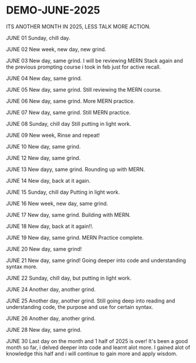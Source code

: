 # DEMO-JUNE-2025
ITS ANOTHER MONTH IN 2025, LESS TALK MORE ACTION.

JUNE 01
Sunday, chill day.

JUNE 02
New week, new day, new grind.

JUNE 03
New day, same grind.
I will be reviewing MERN Stack again and the previous prompting course i took in feb just for active recall.

JUNE 04
New day, same grind.

JUNE 05
New day, same grind.
Still reviewing the MERN course.

JUNE 06
New day, same grind.
More MERN practice.

JUNE 07
New day, same grind.
Still MERN practice.

JUNE 08
Sunday, chill day
Still putting in light work.

JUNE 09
New week, Rinse and repeat!

JUNE 10
New day, same grind.

JUNE 12
New day, same grind.

JUNE 13
New dayy, same grind.
Rounding up with MERN.

JUNE 14
New day, back at it again.

JUNE 15
Sunday, chill day
Putting in light work.

JUNE 16
New week, new day, same grind.

JUNE 17
New day, same grind.
Building with MERN.

JUNE 18
New day, back at it again!!.

JUNE 19
New day, same grind.
MERN Practice complete.

JUNE 20
New day, same grind!

JUNE 21
New day, same grind!
Going deeper into code and understanding syntax more.

JUNE 22
Sunday, chill day, but putting in light work.

JUNE 24
Another day, another grind.

JUNE 25
Another day, another grind.
Still going deep into reading and understanding code, the purpose and use for certain syntax.

JUNE 26
Another day, another grind.

JUNE 28
New day, same grind.

JUNE 30
Last day on the month and 1 half of 2025 is over!
It's been a good month so far, i delved deeper into code and learnt alot more.
I gained alot of knowledge this half and i will continue to gain more and apply wisdom.
